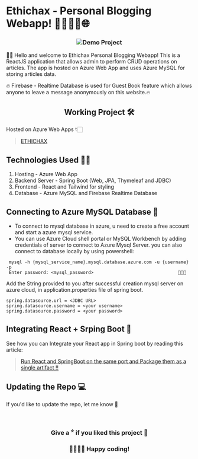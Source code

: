 # Ethichax - Personal Blogging Webapp! 📝✍🏻🚀🌐️
### <center>![Demo Project](/images_proj/Blog_WebApp.gif "Project Demo")</center>
👋🏻 Hello and welcome to Ethichax Personal Blogging Webapp! This is a ReactJS application that allows admin to perform CRUD operations on articles. The app is hosted on Azure Web App and uses Azure MySQL for storing articles data.

🔥 Firebase - Realtime Database is used for Guest Book feature which allows anyone to leave a message anonymously on this website.🔥
## <center> Working Project 🛠️ </center>
Hosted on Azure Web Apps 👇🏻
> [ETHICHAX](https://ethichax.azurewebsite.net)
## Technologies Used  👨‍💻
1. Hosting - Azure Web App
2. Backend Server - Spring Boot (Web, JPA, Thymeleaf and JDBC)
3. Frontend - React and Tailwind for styling
4. Database - Azure MySQL and Firebase Realtime Database

## Connecting to Azure MySQL Database 📘

- To connect to mysql database in azure, u need to create a free account and start a azure mysql service.
- You can use Azure Cloud shell portal or MySQL Workbench by adding credentials of server to connect to Azure Mysql Server. you can also connect to database locally by using powershell:
```
 mysql -h {mysql_service_name}.mysql.database.azure.com -u {username} -p
 Enter password: <mysql_password>                                🙈🙈🙈
```
Add the String provided to you after successful creation mysql server on azure cloud, in application.properties file of spring boot.
```
spring.datasource.url = <JDBC URL>
spring.datasource.username = <your username>
spring.datasource.password = <your password>
```
## Integrating React + Srping Boot 🍃

See how you can Integrate your React app in Spring boot by reading this article:
> [Run React and SpringBoot on the same port and Package them as a single artifact !!](https://medium.com/codex/run-react-frontend-and-springboot-backend-on-the-same-port-and-package-them-as-a-single-artifact-a790c9e10ac1)
## Updating the Repo 💻
If you'd like to update the repo, let me know 💁‍

<br/>

### <center>Give a <sup>⭐</sup> if you liked this project 🧡 </center>
### <center>👨‍💻👩‍💻 Happy coding! </center>
